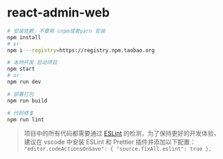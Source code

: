 # react-admin-web

```bash
# 安装依赖，不要用 cnpm或者yarn 安装
npm install
# or
npm i --registry=https://registry.npm.taobao.org

# 本地开发 启动项目
npm start
# or
npm run dev

# 部署打包
npm run build

# 代码修复
npm run lint
```

>项目中的所有代码都需要通过 [ESLint](https://eslint.bootcss.com/) 的检测，为了保持更好的开发体验，建议在 vscode 中安装 ESLint 和 Prettier 插件并添加以下配置：
`
"editor.codeActionsOnSave": {
    "source.fixAll.eslint": true
},
`